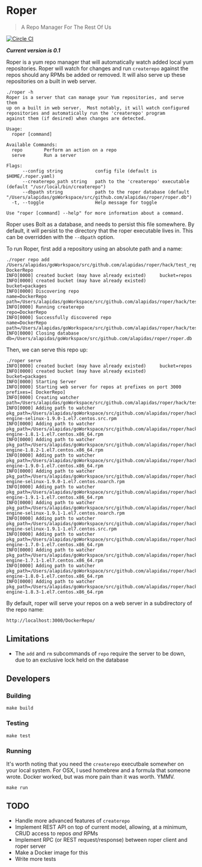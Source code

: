 # Roper
> A Repo Manager For The Rest Of Us

[![Circle CI](https://circleci.com/gh/alapidas/roper.svg?style=svg)](https://circleci.com/gh/alapidas/roper)

**_Current version is 0.1_**

Roper is a yum repo manager that will automatically watch added local yum repositories.  Roper will watch for changes and run `createrepo` against the repos should any RPMs be added or removed.  It will also serve up these repositories on a built in web server.
```
./roper -h
Roper is a server that can manage your Yum repositories, and serve them
up on a built in web server.  Most notably, it will watch configured
repositories and automatically run the 'createrepo' program
against them (if desired) when changes are detected.

Usage:
  roper [command]

Available Commands:
  repo        Perform an action on a repo
  serve       Run a server

Flags:
      --config string            config file (default is $HOME/.roper.yaml)
      --createrepo_path string   path to the 'createrepo' executable (default "/usr/local/bin/createrepo")
      --dbpath string            path to the roper database (default "/Users/alapidas/goWorkspace/src/github.com/alapidas/roper/roper.db")
  -t, --toggle                   Help message for toggle

Use "roper [command] --help" for more information about a command.
```

Roper uses Bolt as a database, and needs to persist this file somewhere.  By default, it will persist to the directory that the roper executable lives in.  This can be overridden with the `--dbpath` option.

To run Roper, first add a repository using an absolute path and a name:
```
./roper repo add /Users/alapidas/goWorkspace/src/github.com/alapidas/roper/hack/test_repos/docker/7/ DockerRepo
INFO[0000] created bucket (may have already existed)     bucket=repos
INFO[0000] created bucket (may have already existed)     bucket=packages
INFO[0000] Discovering repo                              name=DockerRepo path=/Users/alapidas/goWorkspace/src/github.com/alapidas/roper/hack/test_repos/docker/7/
INFO[0000] Running createrepo                            repo=DockerRepo
INFO[0000] Successfully discovered repo                  name=DockerRepo path=/Users/alapidas/goWorkspace/src/github.com/alapidas/roper/hack/test_repos/docker/7/
INFO[0000] Closing database                              db=/Users/alapidas/goWorkspace/src/github.com/alapidas/roper/roper.db
```

Then, we can serve this repo up:
```
./roper serve
INFO[0000] created bucket (may have already existed)     bucket=repos
INFO[0000] created bucket (may have already existed)     bucket=packages
INFO[0000] Starting Server
INFO[0000] Starting web server for repos at prefixes on port 3000  prefixes=[ DockerRepo]
INFO[0000] Creating watcher                              path=/Users/alapidas/goWorkspace/src/github.com/alapidas/roper/hack/test_repos/docker/7/
INFO[0000] Adding path to watcher                        pkg_path=/Users/alapidas/goWorkspace/src/github.com/alapidas/roper/hack/test_repos/docker/7/Packages/docker-engine-selinux-1.9.0-1.el7.centos.src.rpm
INFO[0000] Adding path to watcher                        pkg_path=/Users/alapidas/goWorkspace/src/github.com/alapidas/roper/hack/test_repos/docker/7/Packages/docker-engine-1.8.1-1.el7.centos.x86_64.rpm
INFO[0000] Adding path to watcher                        pkg_path=/Users/alapidas/goWorkspace/src/github.com/alapidas/roper/hack/test_repos/docker/7/Packages/docker-engine-1.8.2-1.el7.centos.x86_64.rpm
INFO[0000] Adding path to watcher                        pkg_path=/Users/alapidas/goWorkspace/src/github.com/alapidas/roper/hack/test_repos/docker/7/Packages/docker-engine-1.9.0-1.el7.centos.x86_64.rpm
INFO[0000] Adding path to watcher                        pkg_path=/Users/alapidas/goWorkspace/src/github.com/alapidas/roper/hack/test_repos/docker/7/Packages/docker-engine-selinux-1.9.0-1.el7.centos.noarch.rpm
INFO[0000] Adding path to watcher                        pkg_path=/Users/alapidas/goWorkspace/src/github.com/alapidas/roper/hack/test_repos/docker/7/Packages/docker-engine-1.9.1-1.el7.centos.x86_64.rpm
INFO[0000] Adding path to watcher                        pkg_path=/Users/alapidas/goWorkspace/src/github.com/alapidas/roper/hack/test_repos/docker/7/Packages/docker-engine-selinux-1.9.1-1.el7.centos.noarch.rpm
INFO[0000] Adding path to watcher                        pkg_path=/Users/alapidas/goWorkspace/src/github.com/alapidas/roper/hack/test_repos/docker/7/Packages/docker-engine-selinux-1.9.1-1.el7.centos.src.rpm
INFO[0000] Adding path to watcher                        pkg_path=/Users/alapidas/goWorkspace/src/github.com/alapidas/roper/hack/test_repos/docker/7/Packages/docker-engine-1.7.0-1.el7.centos.x86_64.rpm
INFO[0000] Adding path to watcher                        pkg_path=/Users/alapidas/goWorkspace/src/github.com/alapidas/roper/hack/test_repos/docker/7/Packages/docker-engine-1.7.1-1.el7.centos.x86_64.rpm
INFO[0000] Adding path to watcher                        pkg_path=/Users/alapidas/goWorkspace/src/github.com/alapidas/roper/hack/test_repos/docker/7/Packages/docker-engine-1.8.0-1.el7.centos.x86_64.rpm
INFO[0000] Adding path to watcher                        pkg_path=/Users/alapidas/goWorkspace/src/github.com/alapidas/roper/hack/test_repos/docker/7/Packages/docker-engine-1.8.3-1.el7.centos.x86_64.rpm
```

By default, roper will serve your repos on a web server in a subdirectory of the repo name:
```
http://localhost:3000/DockerRepo/
```

## Limitations
- The `add` and `rm` subcommands of `repo` require the server to be down, due to an exclusive lock held on the database

## Developers

### Building
```
make build
```
### Testing
```
make test
```
### Running
It's worth noting that you need the `createrepo` executbale somewher on your local system.  For OSX, I used homebrew and a formula that someone wrote.  Docker worked, but was more pain than it was worth.  YMMV.
```
make run
```

## TODO
- Handle more advanced features of `createrepo`
- Implement REST API on top of current model, allowing, at a minimum, CRUD access to repos _and_ RPMs
- Implement RPC (or REST request/response) between roper client and roper server
- Make a Docker image for this
- Write more tests